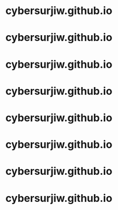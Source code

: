 # cybersurjiw.github.io
# cybersurjiw.github.io
# cybersurjiw.github.io
# cybersurjiw.github.io
# cybersurjiw.github.io
# cybersurjiw.github.io
# cybersurjiw.github.io
# cybersurjiw.github.io
